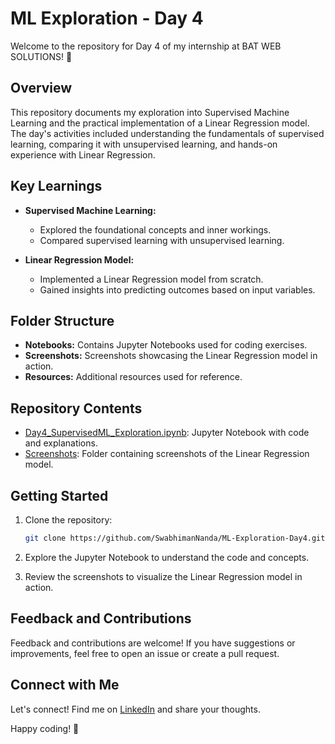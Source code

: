 # ML Exploration - Day 4

Welcome to the repository for Day 4 of my internship at BAT WEB SOLUTIONS! 🚀

## Overview

This repository documents my exploration into Supervised Machine Learning and the practical implementation of a Linear Regression model. The day's activities included understanding the fundamentals of supervised learning, comparing it with unsupervised learning, and hands-on experience with Linear Regression.

## Key Learnings

- **Supervised Machine Learning:**
  - Explored the foundational concepts and inner workings.
  - Compared supervised learning with unsupervised learning.

- **Linear Regression Model:**
  - Implemented a Linear Regression model from scratch.
  - Gained insights into predicting outcomes based on input variables.

## Folder Structure

- **Notebooks:** Contains Jupyter Notebooks used for coding exercises.
- **Screenshots:** Screenshots showcasing the Linear Regression model in action.
- **Resources:** Additional resources used for reference.

## Repository Contents

- [Day4_SupervisedML_Exploration.ipynb](./Notebooks/Day4_SupervisedML_Exploration.ipynb): Jupyter Notebook with code and explanations.
- [Screenshots](./Screenshots): Folder containing screenshots of the Linear Regression model.

## Getting Started

1. Clone the repository:
   ```bash
   git clone https://github.com/SwabhimanNanda/ML-Exploration-Day4.git
   ```

2. Explore the Jupyter Notebook to understand the code and concepts.

3. Review the screenshots to visualize the Linear Regression model in action.

## Feedback and Contributions

Feedback and contributions are welcome! If you have suggestions or improvements, feel free to open an issue or create a pull request.

## Connect with Me

Let's connect! Find me on [LinkedIn](https://www.linkedin.com/in/swabhiman-nanda) and share your thoughts.

Happy coding! 🚀
